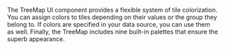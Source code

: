 The TreeMap UI component provides a&nbsp;flexible system of&nbsp;tile colorization. You can assign colors to&nbsp;tiles depending on&nbsp;their values or&nbsp;the group they belong&nbsp;to. If&nbsp;colors are specified in&nbsp;your data source, you can use them as&nbsp;well. Finally, the TreeMap includes nine built-in palettes that ensure the superb appearance.
